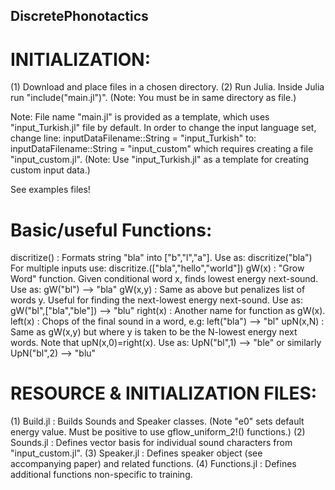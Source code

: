 ## DiscretePhonotactics

# INITIALIZATION:
(1) Download and place files in a chosen directory.
(2) Run Julia. Inside Julia run "include("main.jl")". (Note: You must be in same directory as file.)

Note: File name "main.jl" is provided as a template, which uses "input_Turkish.jl" file by default. In order to change the input language set, change line: 
        inputDataFilename::String = "input_Turkish"
to: 
        inputDataFilename::String = "input_custom"
which requires creating a file "input_custom.jl". 
(Note: Use "input_Turkish.jl" as a template for creating custom input data.)

See examples files!

# Basic/useful Functions:
discritize() : Formats string "bla" into ["b","l","a"]. Use as: discritize("bla")
               For multiple inputs use: discritize.(["bla","hello","world"])
gW(x) : "Grow Word" function. Given conditional word x, finds lowest energy next-sound.
          Use as: gW("bl") --> "bla"
gW(x,y) : Same as above but penalizes list of words y. Useful for finding the next-lowest energy next-sound.
          Use as: gW("bl",["bla","ble"]) --> "blu" 
right(x) : Another name for function as gW(x).
left(x)  : Chops of the final sound in a word, e.g: left("bla") --> "bl"
upN(x,N) : Same as gW(x,y) but where y is taken to be the N-lowest energy next words. Note that upN(x,0)=right(x).
           Use as: UpN("bl",1) --> "ble"  or similarly UpN("bl",2) --> "blu"

# RESOURCE & INITIALIZATION FILES:
(1) Build.jl     : Builds Sounds and Speaker classes. (Note "e0" sets default energy value. Must be positive to use gflow_uniform_2!() functions.)
(2) Sounds.jl    : Defines vector basis for individual sound characters from "input_custom.jl".
(3) Speaker.jl   : Defines speaker object (see accompanying paper) and related functions. 
(4) Functions.jl : Defines additional functions non-specific to training.
